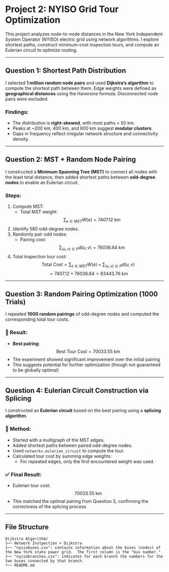 # Project 2: NYISO Grid Tour Optimization

This project analyzes node-to-node distances in the New York Independent System Operator (NYISO) electric grid using network algorithms. I explore shortest paths, construct minimum-cost inspection tours, and compute an Eulerian circuit to optimize routing.

---

## Question 1: Shortest Path Distribution

I selected **1 million random node pairs** and used **Dijkstra’s algorithm** to compute the shortest path between them. Edge weights were defined as **geographical distances** using the Haversine formula. Disconnected node pairs were excluded.

### Findings:
- The distribution is **right-skewed**, with most paths < 50 km.
- Peaks at ~200 km, 400 km, and 600 km suggest **modular clusters**.
- Gaps in frequency reflect irregular network structure and connectivity density.

---

## Question 2: MST + Random Node Pairing

I constructed a **Minimum Spanning Tree (MST)** to connect all nodes with the least total distance, then added shortest paths between **odd-degree nodes** to enable an Eulerian circuit.

### Steps:
1. Compute MST:
   - Total MST weight:  
     $$
     \sum_{e \in MST} W(e) = 7407.12 \text{ km}
     $$
2. Identify 580 odd-degree nodes.
3. Randomly pair odd nodes:
   - Pairing cost:  
     $$
     \sum_{(u, v) \in P} d(u, v) = 76036.64 \text{ km}
     $$
4. Total inspection tour cost:
   $$
   \text{Total Cost} = \sum_{e \in MST} W(e) + \sum_{(u, v) \in P} d(u, v)
   $$
   $$
   = 7407.12 + 76036.64 = 83443.76 \text{ km}
   $$

---

## Question 3: Random Pairing Optimization (1000 Trials)

I repeated **1000 random pairings** of odd-degree nodes and computed the corresponding total tour costs.

### 🔁 Result:
- **Best pairing**:  
  $$
  \text{Best Tour Cost} = 70033.55 \text{ km}
  $$
- The experiment showed significant improvement over the initial pairing
- This suggests potential for further optimization (though not guaranteed to be globally optimal)

---

## Question 4: Eulerian Circuit Construction via Splicing

I constructed an **Eulerian circuit** based on the best pairing using a **splicing algorithm**.

### 🧩 Method:
- Started with a multigraph of the MST edges.
- Added shortest paths between paired odd-degree nodes.
- Used `networkx.eulerian_circuit` to compute the tour.
- Calculated tour cost by summing edge weights:
  - For repeated edges, only the first encountered weight was used.

### ✅ Final Result:
- Eulerian tour cost:  
  $$
  70033.55 \text{ km}
  $$
- This matched the optimal pairing from Question 3, confirming the correctness of the splicing process

---

## File Structure

```text
Dijkstra Algorithm/
├── Network Instpection + Dijkstra
├── "nysiobuses.csv": contains information about the buses (nodes) of the New York state power grid.  The first column is the "bus number."
├── "nyisobranches.csv": indicates for each branch the numbers for the two buses connected by that branch.
└── README.md
